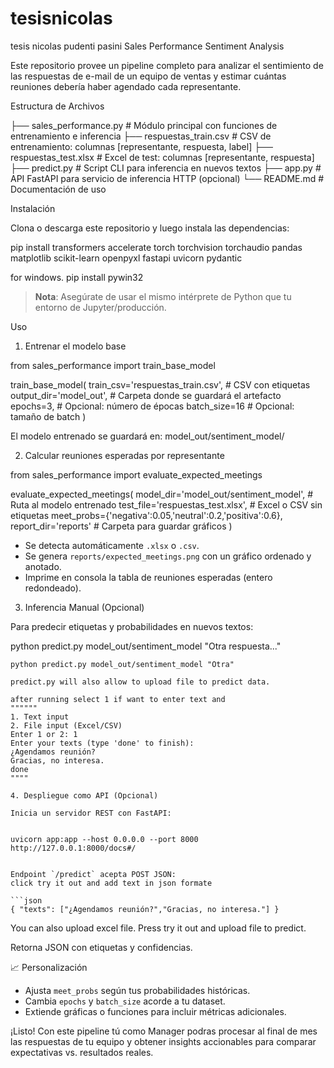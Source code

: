 # tesisnicolas
tesis nicolas pudenti pasini
Sales Performance Sentiment Analysis

Este repositorio provee un pipeline completo para analizar el sentimiento de las respuestas de e-mail de un equipo de ventas y estimar cuántas reuniones debería haber agendado cada representante.

Estructura de Archivos

├── sales_performance.py      # Módulo principal con funciones de entrenamiento e inferencia
├── respuestas_train.csv      # CSV de entrenamiento: columnas [representante, respuesta, label]
├── respuestas_test.xlsx      # Excel de test: columnas [representante, respuesta]
├── predict.py                # Script CLI para inferencia en nuevos textos
├── app.py                    # API FastAPI para servicio de inferencia HTTP (opcional)
└── README.md                 # Documentación de uso


Instalación

Clona o descarga este repositorio y luego instala las dependencias:

pip install transformers accelerate torch torchvision torchaudio pandas matplotlib scikit-learn openpyxl fastapi uvicorn pydantic 

for windows.
pip install pywin32



> **Nota**: Asegúrate de usar el mismo intérprete de Python que tu entorno de Jupyter/producción.

Uso

1. Entrenar el modelo base

from sales_performance import train_base_model

train_base_model(
    train_csv='respuestas_train.csv',   # CSV con etiquetas
    output_dir='model_out',             # Carpeta donde se guardará el artefacto
    epochs=3,                           # Opcional: número de épocas
    batch_size=16                       # Opcional: tamaño de batch
)


El modelo entrenado se guardará en: model_out/sentiment_model/

2. Calcular reuniones esperadas por representante

from sales_performance import evaluate_expected_meetings

evaluate_expected_meetings(
    model_dir='model_out/sentiment_model',    # Ruta al modelo entrenado
    test_file='respuestas_test.xlsx',         # Excel o CSV sin etiquetas
    meet_probs={'negativa':0.05,'neutral':0.2,'positiva':0.6},
    report_dir='reports'                      # Carpeta para guardar gráficos
)


* Se detecta automáticamente `.xlsx` o `.csv`.
* Se genera `reports/expected_meetings.png` con un gráfico ordenado y anotado.
* Imprime en consola la tabla de reuniones esperadas (entero redondeado).

3. Inferencia Manual (Opcional)

Para predecir etiquetas y probabilidades en nuevos textos:

python predict.py model_out/sentiment_model "Otra respuesta..."
```
python predict.py model_out/sentiment_model "Otra"

predict.py will also allow to upload file to predict data.

after running select 1 if want to enter text and 
""""""
1. Text input
2. File input (Excel/CSV)
Enter 1 or 2: 1
Enter your texts (type 'done' to finish):
¿Agendamos reunión?
Gracias, no interesa.
done
""""

4. Despliegue como API (Opcional)

Inicia un servidor REST con FastAPI:


uvicorn app:app --host 0.0.0.0 --port 8000
http://127.0.0.1:8000/docs#/


Endpoint `/predict` acepta POST JSON:
click try it out and add text in json formate

```json
{ "texts": ["¿Agendamos reunión?","Gracias, no interesa."] }
```

You can also upload excel file. Press try it out and upload file to predict.

Retorna JSON con etiquetas y confidencias.

📈 Personalización

* Ajusta `meet_probs` según tus probabilidades históricas.
* Cambia `epochs` y `batch_size` acorde a tu dataset.
* Extiende gráficas o funciones para incluir métricas adicionales.


¡Listo! Con este pipeline tú como Manager podras procesar al final de mes las respuestas de tu equipo y obtener insights accionables para comparar expectativas vs. resultados reales.
